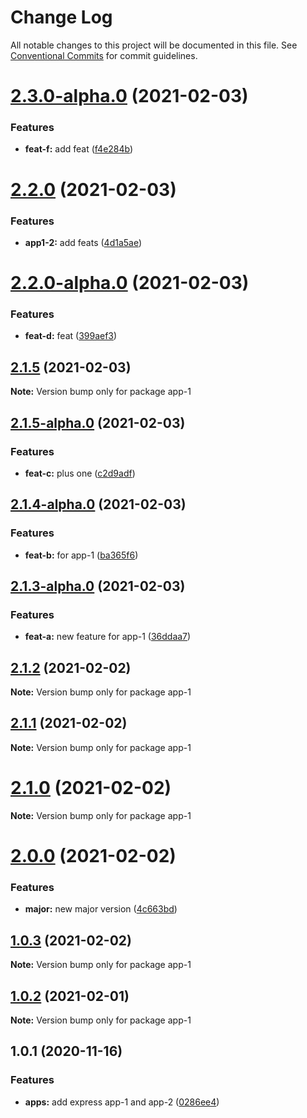 # Change Log

All notable changes to this project will be documented in this file.
See [Conventional Commits](https://conventionalcommits.org) for commit guidelines.

# [2.3.0-alpha.0](https://github.com/comoser/lerna-yarn-demo/compare/app-1@2.2.0...app-1@2.3.0-alpha.0) (2021-02-03)


### Features

* **feat-f:** add feat ([f4e284b](https://github.com/comoser/lerna-yarn-demo/commit/f4e284b99cbfe39cead75f0856ce97076e275a8c))





# [2.2.0](https://github.com/comoser/lerna-yarn-demo/compare/app-1@2.2.0-alpha.0...app-1@2.2.0) (2021-02-03)


### Features

* **app1-2:** add feats ([4d1a5ae](https://github.com/comoser/lerna-yarn-demo/commit/4d1a5ae4b323c72a65a946e7e80d3c908088516f))





# [2.2.0-alpha.0](https://github.com/comoser/lerna-yarn-demo/compare/app-1@2.1.5...app-1@2.2.0-alpha.0) (2021-02-03)


### Features

* **feat-d:** feat ([399aef3](https://github.com/comoser/lerna-yarn-demo/commit/399aef36766b6b414731efea5c4205e605735e74))





## [2.1.5](https://github.com/comoser/lerna-yarn-demo/compare/app-1@2.1.5-alpha.0...app-1@2.1.5) (2021-02-03)

**Note:** Version bump only for package app-1





## [2.1.5-alpha.0](https://github.com/comoser/lerna-yarn-demo/compare/app-1@2.1.4-alpha.0...app-1@2.1.5-alpha.0) (2021-02-03)


### Features

* **feat-c:** plus one ([c2d9adf](https://github.com/comoser/lerna-yarn-demo/commit/c2d9adf9767278bb34324a087e3168f2c4d3d154))





## [2.1.4-alpha.0](https://github.com/comoser/lerna-yarn-demo/compare/app-1@2.1.3-alpha.0...app-1@2.1.4-alpha.0) (2021-02-03)


### Features

* **feat-b:** for app-1 ([ba365f6](https://github.com/comoser/lerna-yarn-demo/commit/ba365f6d5551f75ba6943439700f50157f4e578f))





## [2.1.3-alpha.0](https://github.com/comoser/lerna-yarn-demo/compare/app-1@2.1.2...app-1@2.1.3-alpha.0) (2021-02-03)


### Features

* **feat-a:** new feature for app-1 ([36ddaa7](https://github.com/comoser/lerna-yarn-demo/commit/36ddaa77d7228daa16befb0ef251ce38610b0ed6))





## [2.1.2](https://github.com/comoser/lerna-yarn-demo/compare/app-1@2.1.1...app-1@2.1.2) (2021-02-02)

**Note:** Version bump only for package app-1





## [2.1.1](https://github.com/comoser/lerna-yarn-demo/compare/app-1@2.1.0...app-1@2.1.1) (2021-02-02)

**Note:** Version bump only for package app-1





# [2.1.0](https://github.com/comoser/lerna-yarn-demo/compare/app-1@2.0.0...app-1@2.1.0) (2021-02-02)

**Note:** Version bump only for package app-1





# [2.0.0](https://github.com/comoser/lerna-yarn-demo/compare/app-1@1.0.3...app-1@2.0.0) (2021-02-02)


### Features

* **major:** new major version ([4c663bd](https://github.com/comoser/lerna-yarn-demo/commit/4c663bd8457740c9522131564efea96314431c52))





## [1.0.3](https://github.com/comoser/lerna-yarn-demo/compare/app-1@1.0.2...app-1@1.0.3) (2021-02-02)

**Note:** Version bump only for package app-1





## [1.0.2](https://github.com/comoser/lerna-yarn-demo/compare/app-1@1.0.1...app-1@1.0.2) (2021-02-01)

**Note:** Version bump only for package app-1





## 1.0.1 (2020-11-16)


### Features

* **apps:** add express app-1 and app-2 ([0286ee4](https://github.com/comoser/lerna-yarn-demo/commit/0286ee48fd8d0f54156a2acff8d6ed98cb5658a6))
